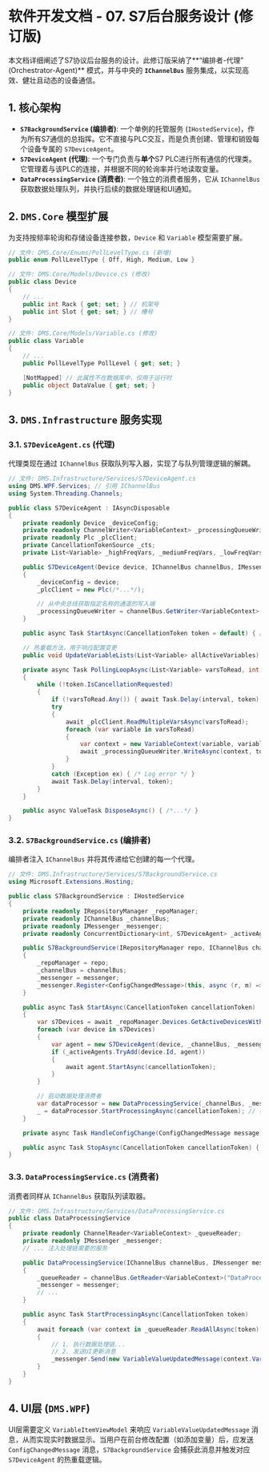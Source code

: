 # 软件开发文档 - 07. S7后台服务设计 (修订版)

本文档详细阐述了S7协议后台服务的设计。此修订版采纳了**“编排者-代理” (Orchestrator-Agent)** 模式，并与中央的 **`IChannelBus`** 服务集成，以实现高效、健壮且动态的设备通信。

## 1. 核心架构

*   **`S7BackgroundService` (编排者)**: 一个单例的托管服务 (`IHostedService`)，作为所有S7通信的总指挥。它不直接与PLC交互，而是负责创建、管理和销毁每个设备专属的 `S7DeviceAgent`。
*   **`S7DeviceAgent` (代理)**: 一个专门负责与**单个**S7 PLC进行所有通信的代理类。它管理着与该PLC的连接，并根据不同的轮询率并行地读取变量。
*   **`DataProcessingService` (消费者)**: 一个独立的消费者服务，它从 `IChannelBus` 获取数据处理队列，并执行后续的数据处理链和UI通知。

## 2. `DMS.Core` 模型扩展

为支持按频率轮询和存储设备连接参数，`Device` 和 `Variable` 模型需要扩展。

```csharp
// 文件: DMS.Core/Enums/PollLevelType.cs (新增)
public enum PollLevelType { Off, High, Medium, Low }

// 文件: DMS.Core/Models/Device.cs (修改)
public class Device
{
    // ...
    public int Rack { get; set; } // 机架号
    public int Slot { get; set; } // 槽号
}

// 文件: DMS.Core/Models/Variable.cs (修改)
public class Variable
{
    // ...
    public PollLevelType PollLevel { get; set; }

    [NotMapped] // 此属性不在数据库中，仅用于运行时
    public object DataValue { get; set; }
}
```

## 3. `DMS.Infrastructure` 服务实现

### 3.1. `S7DeviceAgent.cs` (代理)

代理类现在通过 `IChannelBus` 获取队列写入器，实现了与队列管理逻辑的解耦。

```csharp
// 文件: DMS.Infrastructure/Services/S7DeviceAgent.cs
using DMS.WPF.Services; // 引用 IChannelBus
using System.Threading.Channels;

public class S7DeviceAgent : IAsyncDisposable
{
    private readonly Device _deviceConfig;
    private readonly ChannelWriter<VariableContext> _processingQueueWriter;
    private readonly Plc _plcClient;
    private CancellationTokenSource _cts;
    private List<Variable> _highFreqVars, _mediumFreqVars, _lowFreqVars;

    public S7DeviceAgent(Device device, IChannelBus channelBus, IMessenger messenger)
    {
        _deviceConfig = device;
        _plcClient = new Plc(/*...*/);

        // 从中央总线获取指定名称的通道的写入端
        _processingQueueWriter = channelBus.GetWriter<VariableContext>("DataProcessingQueue");
    }

    public async Task StartAsync(CancellationToken token = default) { /*...*/ }

    // 热重载方法，用于响应配置变更
    public void UpdateVariableLists(List<Variable> allActiveVariables) { /*...*/ }

    private async Task PollingLoopAsync(List<Variable> varsToRead, int interval, CancellationToken token)
    {
        while (!token.IsCancellationRequested)
        {
            if (!varsToRead.Any()) { await Task.Delay(interval, token); continue; }
            try
            {
                await _plcClient.ReadMultipleVarsAsync(varsToRead);
                foreach (var variable in varsToRead)
                {
                    var context = new VariableContext(variable, variable.DataValue);
                    await _processingQueueWriter.WriteAsync(context, token);
                }
            }
            catch (Exception ex) { /* Log error */ }
            await Task.Delay(interval, token);
        }
    }

    public async ValueTask DisposeAsync() { /*...*/ }
}
```

### 3.2. `S7BackgroundService.cs` (编排者)

编排者注入 `IChannelBus` 并将其传递给它创建的每一个代理。

```csharp
// 文件: DMS.Infrastructure/Services/S7BackgroundService.cs
using Microsoft.Extensions.Hosting;

public class S7BackgroundService : IHostedService
{
    private readonly IRepositoryManager _repoManager;
    private readonly IChannelBus _channelBus;
    private readonly IMessenger _messenger;
    private readonly ConcurrentDictionary<int, S7DeviceAgent> _activeAgents = new();

    public S7BackgroundService(IRepositoryManager repo, IChannelBus channelBus, IMessenger messenger)
    {
        _repoManager = repo;
        _channelBus = channelBus;
        _messenger = messenger;
        _messenger.Register<ConfigChangedMessage>(this, async (r, m) => await HandleConfigChange(m));
    }

    public async Task StartAsync(CancellationToken cancellationToken)
    {
        var s7Devices = await _repoManager.Devices.GetActiveDevicesWithDetailsAsync(ProtocolType.S7);
        foreach (var device in s7Devices)
        {
            var agent = new S7DeviceAgent(device, _channelBus, _messenger);
            if (_activeAgents.TryAdd(device.Id, agent))
            {
                await agent.StartAsync(cancellationToken);
            }
        }

        // 启动数据处理消费者
        var dataProcessor = new DataProcessingService(_channelBus, _messenger, _repoManager);
        _ = dataProcessor.StartProcessingAsync(cancellationToken); // 在后台运行，不阻塞启动
    }

    private async Task HandleConfigChange(ConfigChangedMessage message) { /* ... */ }

    public async Task StopAsync(CancellationToken cancellationToken) { /* ... */ }
}
```

### 3.3. `DataProcessingService.cs` (消费者)

消费者同样从 `IChannelBus` 获取队列读取器。

```csharp
// 文件: DMS.Infrastructure/Services/DataProcessingService.cs
public class DataProcessingService
{
    private readonly ChannelReader<VariableContext> _queueReader;
    private readonly IMessenger _messenger;
    // ... 注入处理链需要的服务

    public DataProcessingService(IChannelBus channelBus, IMessenger messenger, IRepositoryManager repo)
    {
        _queueReader = channelBus.GetReader<VariableContext>("DataProcessingQueue");
        _messenger = messenger;
        // ...
    }

    public async Task StartProcessingAsync(CancellationToken token)
    {
        await foreach (var context in _queueReader.ReadAllAsync(token))
        {
            // 1. 执行数据处理链...
            // 2. 发送UI更新消息
            _messenger.Send(new VariableValueUpdatedMessage(context.Variable.Id, context.CurrentValue));
        }
    }
}
```

## 4. UI层 (`DMS.WPF`)

UI层需要定义 `VariableItemViewModel` 来响应 `VariableValueUpdatedMessage` 消息，从而实现实时数据显示。当用户在前台修改配置（如添加变量）后，应发送 `ConfigChangedMessage` 消息，`S7BackgroundService` 会捕获此消息并触发对应 `S7DeviceAgent` 的热重载逻辑。
